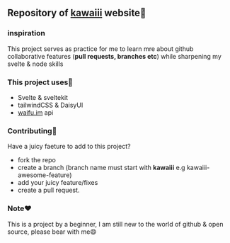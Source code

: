 ## Repository of [kawaiii](https://kawaiii.vercel.app) website👀️

### inspiration

This project serves as practice for me to learn mre about github collaborative features (**pull requests, branches etc**) while sharpening my svelte & node skills

### This project uses🚀️

- Svelte & sveltekit
- tailwindCSS & DaisyUI
- [waifu.im](https://waifu.im) api

### Contributing🎉️

Have a juicy faeture to add to this project?

- fork the repo
- create a branch (branch name must start with **kawaiii** e.g kawaiii-awesome-feature)
- add your juicy feature/fixes
- create a pull request.

### Note❤️

This is a project by a beginner, I am still new to the world of github & open source, please bear with me😄
